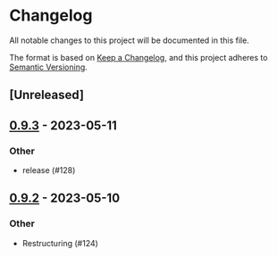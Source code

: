 # Changelog
All notable changes to this project will be documented in this file.

The format is based on [Keep a Changelog](https://keepachangelog.com/en/1.0.0/),
and this project adheres to [Semantic Versioning](https://semver.org/spec/v2.0.0.html).

## [Unreleased]

## [0.9.3](https://github.com/sobelio/llm-chain/compare/llm-chain-llama-v0.9.2...llm-chain-llama-v0.9.3) - 2023-05-11

### Other
- release (#128)

## [0.9.2](https://github.com/sobelio/llm-chain/compare/llm-chain-llama-v0.9.1...llm-chain-llama-v0.9.2) - 2023-05-10

### Other
- Restructuring (#124)
